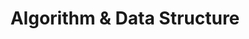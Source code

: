 ---
layout: category
title: Algorithm & Data Structure
permalink: /AlgorithmDataStructure/
show_sidebar: false
menubar: menu
---